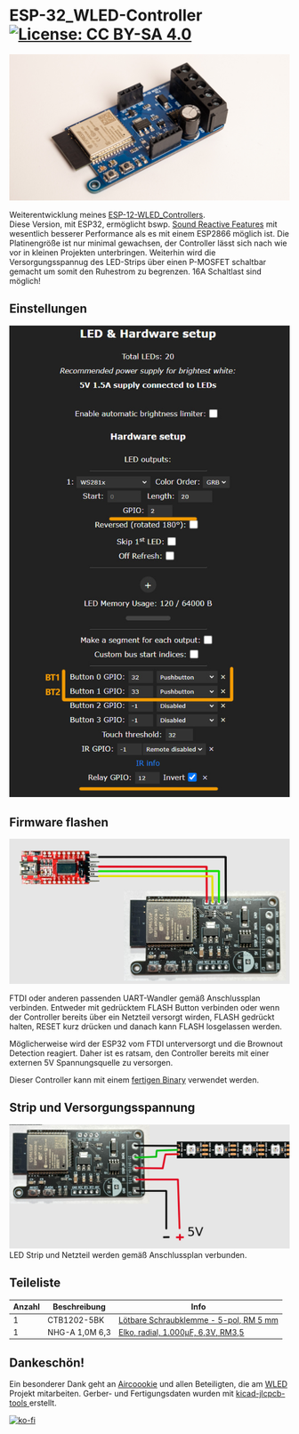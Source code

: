 # ESP-32_WLED-Controller  [![License: CC BY-SA 4.0](https://img.shields.io/badge/License-CC%20BY--SA%204.0-lightgrey.svg)](https://creativecommons.org/licenses/by-sa/4.0/)


![PCB-top_3D-Modell](img/ESP-32_WLED-Controller.jpg)

Weiterentwicklung meines [ESP-12-WLED_Controllers](https://github.com/der-pw/ESP-12_WLED-Controller).  
Diese Version, mit ESP32, ermöglicht bswp. [Sound Reactive Features](https://github.com/atuline/WLED/wiki) mit wesentlich besserer Performance als es mit einem ESP2866 möglich ist. Die Platinengröße ist nur minimal gewachsen, der Controller lässt sich nach wie vor in kleinen Projekten unterbringen. Weiterhin wird die Versorgungsspannug des LED-Strips über einen P-MOSFET schaltbar gemacht um somit den Ruhestrom zu begrenzen. 16A Schaltlast sind möglich!  

## Einstellungen
![PCB-top_3D-Modell](img/settings.jpg)  

## Firmware flashen
![Flash Wiring](img/flash_wiring.jpg)  

FTDI oder anderen passenden UART-Wandler gemäß Anschlussplan verbinden.
Entweder mit gedrücktem FLASH Button verbinden oder wenn der Controller bereits über ein Netzteil versorgt wirden, FLASH gedrückt halten, RESET kurz drücken und danach kann FLASH losgelassen werden.  

Möglicherweise wird der ESP32 vom FTDI unterversorgt und die Brownout Detection reagiert. Daher ist es ratsam, den Controller bereits mit einer externen 5V Spannungsquelle zu versorgen.  

Dieser Controller kann mit einem [fertigen Binary](https://install.wled.me/) verwendet werden.

## Strip und Versorgungsspannung
![Strip and Power Supply](img/strip_wiring.jpg)  
LED Strip und Netzteil werden gemäß Anschlussplan verbunden.

## Teileliste

Anzahl | Beschreibung | Info
-------- | -------- | --------
1   | CTB1202-5BK   | [Lötbare Schraubklemme - 5-pol, RM 5 mm](https://www.reichelt.de/loetbare-schraubklemme-5-pol-rm-5-mm-90--ctb1202-5bk-p292662.html)
1   | NHG-A 1,0M 6,3   | [Elko, radial, 1.000µF, 6,3V, RM3,5](https://www.reichelt.de/elko-radial-1-000-f-6-3v-rm3-5-1000h-105-c-20--nhg-a-1-0m-6-3-p200391.html)


## Dankeschön!  

Ein besonderer Dank geht an [Aircoookie](https://github.com/Aircoookie) und allen Beteiligten, die am [WLED](https://github.com/Aircoookie/WLED) Projekt mitarbeiten.
Gerber- und Fertigungsdaten wurden mit [kicad-jlcpcb-tools
](https://github.com/Bouni/kicad-jlcpcb-tools) erstellt.  


[![ko-fi](https://ko-fi.com/img/githubbutton_sm.svg)](https://ko-fi.com/S6S7GF5NA)
